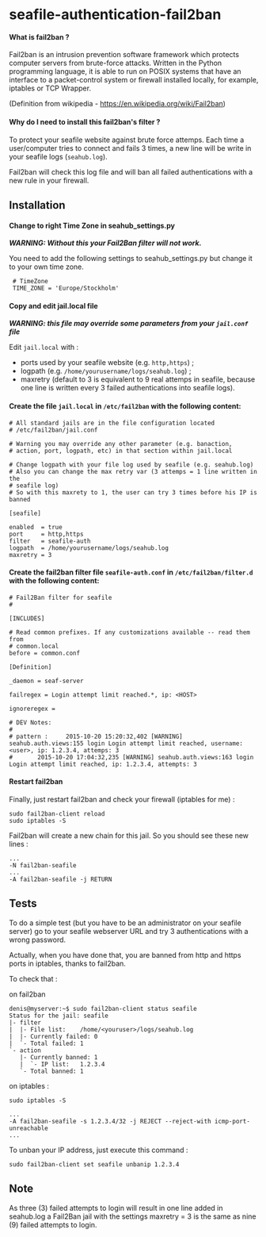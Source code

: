 # seafile-authentication-fail2ban

#### What is fail2ban ?

Fail2ban is an intrusion prevention software framework which protects computer servers from brute-force attacks. Written in the Python programming language, it is able to run on POSIX systems that have an interface to a packet-control system or firewall installed locally, for example, iptables or TCP Wrapper.

(Definition from wikipedia - https://en.wikipedia.org/wiki/Fail2ban)

#### Why do I need to install this fail2ban's filter  ?

To protect your seafile website against brute force attemps. Each time a user/computer tries to connect and fails 3 times, a new line will be write in your seafile logs (`seahub.log`).

Fail2ban will check this log file and will ban all failed authentications with a new rule in your firewall.

## Installation

#### Change to right Time Zone in seahub_settings.py

***WARNING: Without this your Fail2Ban filter will not work.***

You need to add the following settings to seahub_settings.py but change it to your own time zone.
```
 # TimeZone
 TIME_ZONE = 'Europe/Stockholm'

```

#### Copy and edit jail.local file

***WARNING: this file may override some parameters from your `jail.conf` file***

Edit `jail.local` with :
* ports used by your seafile website (e.g. `http,https`) ;
* logpath (e.g. `/home/yourusername/logs/seahub.log`) ;
* maxretry (default to 3 is equivalent to 9 real attemps in seafile, because one line is written every 3 failed authentications into seafile logs).

#### Create the file `jail.local` in `/etc/fail2ban` with the following content:

```
# All standard jails are in the file configuration located
# /etc/fail2ban/jail.conf

# Warning you may override any other parameter (e.g. banaction,
# action, port, logpath, etc) in that section within jail.local

# Change logpath with your file log used by seafile (e.g. seahub.log)
# Also you can change the max retry var (3 attemps = 1 line written in the
# seafile log)
# So with this maxrety to 1, the user can try 3 times before his IP is banned

[seafile]

enabled  = true
port     = http,https
filter   = seafile-auth
logpath  = /home/yourusername/logs/seahub.log
maxretry = 3
```

#### Create the fail2ban filter file `seafile-auth.conf` in `/etc/fail2ban/filter.d` with the following content:

```
# Fail2Ban filter for seafile
#

[INCLUDES]

# Read common prefixes. If any customizations available -- read them from
# common.local
before = common.conf

[Definition]

_daemon = seaf-server

failregex = Login attempt limit reached.*, ip: <HOST>

ignoreregex = 

# DEV Notes:
#
# pattern :     2015-10-20 15:20:32,402 [WARNING] seahub.auth.views:155 login Login attempt limit reached, username: <user>, ip: 1.2.3.4, attemps: 3
#		2015-10-20 17:04:32,235 [WARNING] seahub.auth.views:163 login Login attempt limit reached, ip: 1.2.3.4, attempts: 3
```


#### Restart fail2ban

Finally, just restart fail2ban and check your firewall (iptables for me) :

```
sudo fail2ban-client reload
sudo iptables -S
```

Fail2ban will create a new chain for this jail.
So you should see these new lines :

```
...
-N fail2ban-seafile
...
-A fail2ban-seafile -j RETURN
```

## Tests

To do a simple test (but you have to be an administrator on your seafile server) go to your seafile webserver URL and try 3 authentications with a wrong password.

Actually, when you have done that, you are banned from http and https ports in iptables, thanks to fail2ban.

To check that :

on fail2ban

```
denis@myserver:~$ sudo fail2ban-client status seafile
Status for the jail: seafile
|- filter
|  |- File list:	/home/<youruser>/logs/seahub.log
|  |- Currently failed:	0
|  `- Total failed:	1
`- action
   |- Currently banned:	1
   |  `- IP list:	1.2.3.4
   `- Total banned:	1
```

on iptables :

```
sudo iptables -S

...
-A fail2ban-seafile -s 1.2.3.4/32 -j REJECT --reject-with icmp-port-unreachable
...
```

To unban your IP address, just execute this command :

```
sudo fail2ban-client set seafile unbanip 1.2.3.4
```

## Note

As three (3) failed attempts to login will result in one line added in seahub.log a Fail2Ban jail with the settings maxretry = 3 is the same as nine (9) failed attempts to login.
